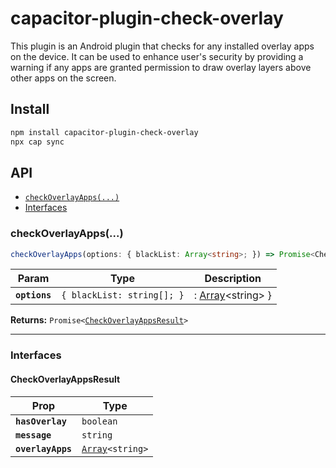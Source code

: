 # capacitor-plugin-check-overlay

This plugin is an Android plugin that checks for any installed overlay apps on the device. It can be used to enhance user's security by providing a warning if any apps are granted permission to draw overlay layers above other apps on the screen.

## Install

```bash
npm install capacitor-plugin-check-overlay
npx cap sync
```

## API

<docgen-index>

* [`checkOverlayApps(...)`](#checkoverlayapps)
* [Interfaces](#interfaces)

</docgen-index>

<docgen-api>
<!--Update the source file JSDoc comments and rerun docgen to update the docs below-->

### checkOverlayApps(...)

```typescript
checkOverlayApps(options: { blackList: Array<string>; }) => Promise<CheckOverlayAppsResult>
```

| Param         | Type                                  | Description                                  |
| ------------- | ------------------------------------- | -------------------------------------------- |
| **`options`** | <code>{ blackList: string[]; }</code> | : <a href="#array">Array</a>&lt;string&gt; } |

**Returns:** <code>Promise&lt;<a href="#checkoverlayappsresult">CheckOverlayAppsResult</a>&gt;</code>

--------------------


### Interfaces


#### CheckOverlayAppsResult

| Prop              | Type                                                  |
| ----------------- | ----------------------------------------------------- |
| **`hasOverlay`**  | <code>boolean</code>                                  |
| **`message`**     | <code>string</code>                                   |
| **`overlayApps`** | <code><a href="#array">Array</a>&lt;string&gt;</code> |

</docgen-api>
